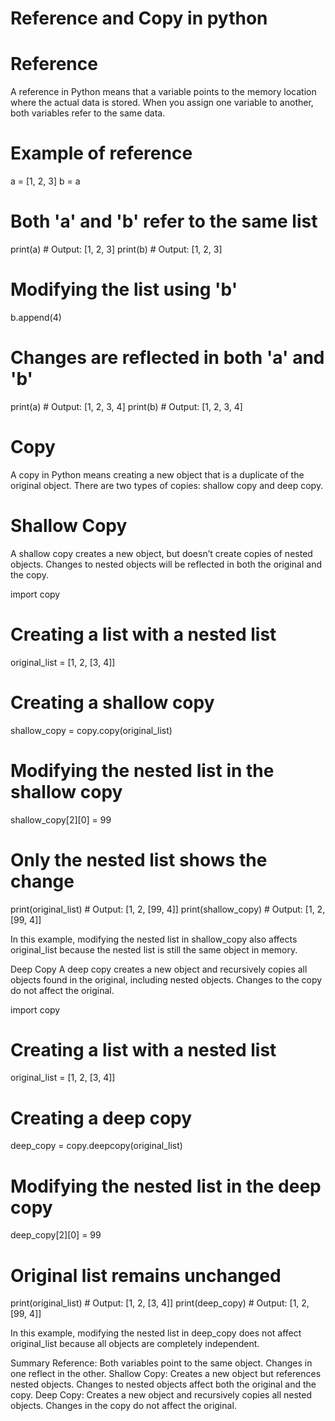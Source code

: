 # Reference and Copy in python

# Reference
A reference in Python means that a variable points to the memory location where the actual data is stored. When you assign one variable to another, both variables refer to the same data.

# Example of reference
a = [1, 2, 3]
b = a

# Both 'a' and 'b' refer to the same list
print(a)  # Output: [1, 2, 3]
print(b)  # Output: [1, 2, 3]

# Modifying the list using 'b'
b.append(4)

# Changes are reflected in both 'a' and 'b'
print(a)  # Output: [1, 2, 3, 4]
print(b)  # Output: [1, 2, 3, 4]

# Copy
A copy in Python means creating a new object that is a duplicate of the original object. There are two types of copies: shallow copy and deep copy.

# Shallow Copy
A shallow copy creates a new object, but doesn’t create copies of nested objects. Changes to nested objects will be reflected in both the original and the copy.

import copy

# Creating a list with a nested list
original_list = [1, 2, [3, 4]]

# Creating a shallow copy
shallow_copy = copy.copy(original_list)

# Modifying the nested list in the shallow copy
shallow_copy[2][0] = 99

# Only the nested list shows the change
print(original_list)  # Output: [1, 2, [99, 4]]
print(shallow_copy)  # Output: [1, 2, [99, 4]]

In this example, modifying the nested list in shallow_copy also affects original_list because the nested list is still the same object in memory.

Deep Copy
A deep copy creates a new object and recursively copies all objects found in the original, including nested objects. Changes to the copy do not affect the original.

import copy

# Creating a list with a nested list
original_list = [1, 2, [3, 4]]

# Creating a deep copy
deep_copy = copy.deepcopy(original_list)

# Modifying the nested list in the deep copy
deep_copy[2][0] = 99

# Original list remains unchanged
print(original_list)  # Output: [1, 2, [3, 4]]
print(deep_copy)  # Output: [1, 2, [99, 4]]

In this example, modifying the nested list in deep_copy does not affect original_list because all objects are completely independent.

Summary
Reference: Both variables point to the same object. Changes in one reflect in the other.
Shallow Copy: Creates a new object but references nested objects. Changes to nested objects affect both the original and the copy.
Deep Copy: Creates a new object and recursively copies all nested objects. Changes in the copy do not affect the original.